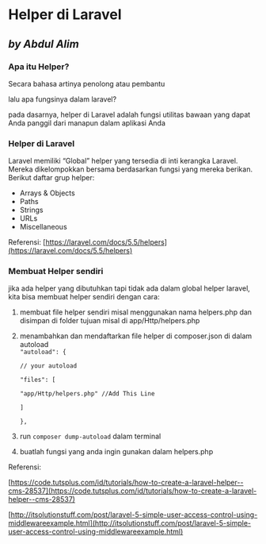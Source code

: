 # Helper di Laravel

## _**by Abdul Alim**_

### **Apa itu Helper?**

Secara bahasa artinya penolong atau pembantu

lalu apa fungsinya dalam laravel?

pada dasarnya, helper di Laravel adalah fungsi utilitas bawaan yang dapat Anda panggil dari manapun dalam aplikasi Anda

### Helper di Laravel

Laravel memiliki “Global” helper yang tersedia di inti kerangka Laravel. Mereka dikelompokkan bersama berdasarkan fungsi yang mereka berikan. Berikut daftar grup helper:

* Arrays & Objects
* Paths
* Strings
* URLs
* Miscellaneous

Referensi: [https://laravel.com/docs/5.5/helpers](https://laravel.com/docs/5.5/helpers)

### **Membuat Helper sendiri**

jika ada helper yang dibutuhkan tapi tidak ada dalam global helper laravel, kita bisa membuat helper sendiri dengan cara:

1. membuat file helper sendiri misal menggunakan nama helpers.php dan disimpan di folder tujuan misal di app/Http/helpers.php
2. menambahkan dan mendaftarkan file helper di composer.json di dalam autoload  
   `"autoload": {`

   `// your autoload`

   `"files": [`

   `"app/Http/helpers.php" //Add This Line`

   `]`

   `},`

3. run `composer dump-autoload` dalam terminal
4. buatlah fungsi yang anda ingin gunakan dalam helpers.php

Referensi:

[https://code.tutsplus.com/id/tutorials/how-to-create-a-laravel-helper--cms-28537](https://code.tutsplus.com/id/tutorials/how-to-create-a-laravel-helper--cms-28537)

[http://itsolutionstuff.com/post/laravel-5-simple-user-access-control-using-middlewareexample.html](http://itsolutionstuff.com/post/laravel-5-simple-user-access-control-using-middlewareexample.html)

